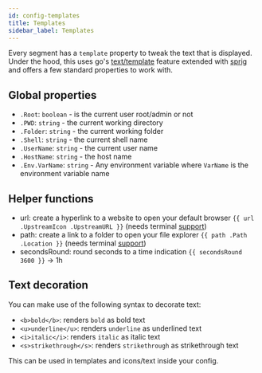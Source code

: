 ```yaml
---
id: config-templates
title: Templates
sidebar_label: Templates
---
```


Every segment has a `template` property to tweak the text that is displayed.
Under the hood, this uses go's [text/template][go-text-template] feature extended with [sprig][sprig] and
offers a few standard properties to work with.

## Global properties

- `.Root`: `boolean` - is the current user root/admin or not
- `.PWD`: `string` - the current working directory
- `.Folder`: `string` - the current working folder
- `.Shell`: `string` - the current shell name
- `.UserName`: `string` - the current user name
- `.HostName`: `string` - the host name
- `.Env.VarName`: `string` - Any environment variable where `VarName` is the environment variable name

## Helper functions

- url: create a hyperlink to a website to open your default browser `{{ url .UpstreamIcon .UpstreamURL }}`
(needs terminal [support][terminal-list-hyperlinks])
- path: create a link to a folder to open your file explorer `{{ path .Path .Location }}`
(needs terminal [support][terminal-list-hyperlinks])
- secondsRound: round seconds to a time indication `{{ secondsRound 3600 }}` -> 1h

## Text decoration

You can make use of the following syntax to decorate text:

- `<b>bold</b>`: renders `bold` as bold text
- `<u>underline</u>`: renders `underline` as underlined text
- `<i>italic</i>`: renders `italic` as italic text
- `<s>strikethrough</s>`: renders `strikethrough` as strikethrough text

This can be used in templates and icons/text inside your config.

[terminal-list-hyperlinks]: https://gist.github.com/egmontkob/eb114294efbcd5adb1944c9f3cb5feda
[path-segment]: /docs/path
[git-segment]: /docs/git
[go-text-template]: https://golang.org/pkg/text/template/
[sprig]: https://masterminds.github.io/sprig/
